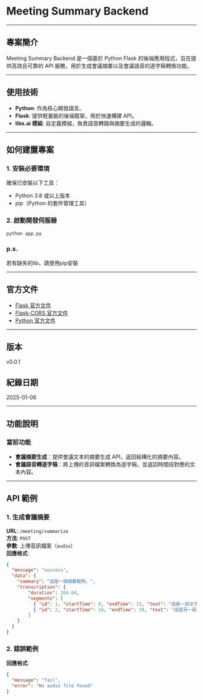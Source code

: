 # Meeting Summary Backend

---

## 專案簡介  
Meeting Summary Backend 是一個基於 Python Flask 的後端應用程式，旨在提供高效且可靠的 API 服務，用於生成會議摘要以及會議語音的逐字稿轉換功能。  

---

## 使用技術  
- **Python**: 作為核心開發語言。  
- **Flask**: 提供輕量級的後端框架，用於快速構建 API。   
- **libs.ai 模組**: 自定義模組，負責語音轉錄與摘要生成的邏輯。  

---

## 如何建置專案  

### 1. 安裝必要環境  
確保已安裝以下工具：  
- Python 3.8 或以上版本  
- pip（Python 的套件管理工具）  

### 2. 啟動開發伺服器  
```bash  
python app.py  
```  

### p.s.
若有缺失的lib，請使用pip安裝

---

## 官方文件  
- [Flask 官方文件](https://flask.palletsprojects.com/en/latest/)  
- [Flask-CORS 官方文件](https://flask-cors.readthedocs.io/en/latest/)  
- [Python 官方文件](https://docs.python.org/3/)   

---

## 版本  
v0.0.1  

## 紀錄日期  
2025-01-06  

---

## 功能說明  

### 當前功能  
- **會議摘要生成**：提供會議文本的摘要生成 API，返回結構化的摘要內容。  
- **會議語音轉逐字稿**：將上傳的音訊檔案轉換為逐字稿，並返回時間段對應的文本內容。  

---

## API 範例  

### 1. 生成會議摘要  
**URL**: `/meeting/summarize`  
**方法**: `POST`  
**參數**: 上傳音訊檔案（`audio`）  
**回應格式**:  
```json  
{  
  "message": "success",  
  "data": {  
    "summary": "這是一個摘要範例。",
    "transcription": {
        "duration": 264.64, 
        "segments": [  
          { "id": 1, "startTime": 0, "endTime": 15, "text": "這是一段文字。" },  
          { "id": 2, "startTime": 16, "endTime": 30, "text": "這是另一段文字。" }  
        ]  
    }
  }  
}  
```  

### 2. 錯誤範例  
**回應格式**:  
```json  
{  
  "message": "fail",  
  "error": "No audio file found"  
}  
```  